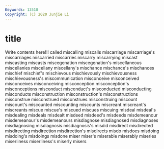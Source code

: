 ```yaml
---
Keywords: 13510
Copyright: (C) 2020 Junjie Li
---
```


# title

Write contents here!!!
called
miscalling 
miscalls 
miscarriage 
miscarriage's 
miscarriages 
miscarried 
miscarries 
miscarry 
miscarrying 
miscast
miscasting 
miscasts 
miscegenation 
miscegenation's 
miscellaneous 
miscellanies 
miscellany 
miscellany's 
mischance 
mischance's
mischances 
mischief 
mischief's 
mischievous 
mischievously 
mischievousness 
mischievousness's 
miscommunication 
misconceive 
misconceived
misconceives 
misconceiving 
misconception 
misconception's 
misconceptions 
misconduct 
misconduct's 
misconducted 
misconducting 
misconducts
misconstruction 
misconstruction's 
misconstructions 
misconstrue 
misconstrued 
misconstrues 
misconstruing 
miscount 
miscount's 
miscounted
miscounting 
miscounts 
miscreant 
miscreant's 
miscreants 
miscue 
miscue's 
miscued 
miscues 
miscuing
misdeal 
misdeal's 
misdealing 
misdeals 
misdealt 
misdeed 
misdeed's 
misdeeds 
misdemeanour 
misdemeanour's
misdemeanours 
misdiagnose 
misdiagnosed 
misdiagnoses 
misdiagnosing 
misdiagnosis 
misdiagnosis's 
misdid 
misdirect 
misdirected
misdirecting 
misdirection 
misdirection's 
misdirects 
misdo 
misdoes 
misdoing 
misdoing's 
misdoings 
misdone
miser 
miser's 
miserable 
miserably 
miseries 
miserliness 
miserliness's 
miserly 
misers 
